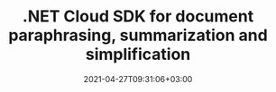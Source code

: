---
############################# Static ############################
layout: "product"
date: 2021-04-27T09:31:06+03:00
draft: false

product: "Rewriter"
product_tag: "rewriter"
platform: ".NET"
platform_tag: "net"

############################# Head ############################
head_title: "Paraphrase, simplify, summarize texts and documents in your .NET applications"
head_description: "Create .NET applications based on GroupDocs.Rewriter API focusing on business logic rather than the technical details."

############################# Header ############################
title: ".NET Cloud SDK for document paraphrasing, summarization and simplification"
description: "Create .NET applications based on GroupDocs.Rewriter API focusing on business logic rather than the technical details."
button:
    enable: true

############################# SubMenu ############################
submenu:
    enable: true
    
    left:
        img_alt: "GroupDocs.Rewriter Cloud SDK for .NET"
        image: "/sdk/272x272/groupdocs_rewriter-for-net.png"
        product: "GroupDocs.Rewriter"
        platform: ".NET"

    middle:
        button:
            # button loop
            - link: "#overview"
              text: "Overview"

            # button loop
            - link: "#features"
              text: "Features"


            # button loop
            - link: "https://docs.groupdocs.cloud/rewriter/release-notes/"
              text: "Release Notes"

            # button loop
            - link: "https://purchase.groupdocs.cloud/pricing"
              text: "Pricing"

    right:
        link_download: "https://github.com/groupdocs-rewriter-cloud/"
        link_learn: "https://docs.groupdocs.cloud/rewriter/"
        link_buy: "https://purchase.groupdocs.cloud/buy"

############################# Overview ############################
overview:
    enable: true
    content: |
      GroupDocs.Rewriter is an easy-to-use and versatile online service for summarizing, rephrasing or simplifying the texts with full preservation of the meaning. Its advanced AI reads and understands the text and then rephrases it in various wordings, providing a plagiarism-free result without losing the original meaning. While the background process is very complex and resource-intensive, you do not have to worry about formulas, machine learning, and load – our cloud services do all the work.

      This SDK greatly simplifies the interaction of .NET code with GroupDocs.Rewriter Cloud services, allowing you to focus on business logic rather than the technical details. It handles all the routine operations such as establishing connections, sending API requests, and parsing responses, wrapping all these tasks into a few simple methods that can be used in any .NET application. The .NET SDK, demo applications, documentation, and examples are open source distributed under the MIT license. You can use them for any purpose and change any part of the code.
    tabs:
      enable: true
      
      ## TAB ONE ##
      tab_one:
        description: |
          Main capabilities of GroupDocs.Rewriter Cloud
      
        left:
          enable: true
          icon: "fas fa-crop"
          title: "Supported features"
          content: |
            * Paraphrase
            * Summarize
            * Simplify
            * Synonymize
            * Compare
        right:
          enable: true
          icon: "fas fa-file-alt"
          title: "Supported languages"
          content: |
            * Arabic
            * English
            * French
            * German
            * Indonesian
            * Italian
            * Portuguese
            * Russian
            * Slovak
            * Spanish
            * Ukrainian
      
      ## TAB TWO ##
      tab_two:
        description: |
          GroupDocs.Rewriter Cloud supports most popular document formats

        left:
          enable: true
          table:
            # table loop
            - title: "Office documents"
              content: |
                * **Microsoft Word**
                * **OpenDocument**
                * **RTF**
                
        right:
          enable: true
          table:
            # table loop
            - title: "Other formats"
              content: |
                * **PDF**
                * **TXT**

        


      ## TAB THREE ##
      tab_three:
        description: |
          GroupDocs.Rewriter Cloud for .NET works on any device or platform with Internet connection
      
        left:
          enable: true
          table:
            # table loop
            - icon: "fab fa-windows"
              title: "Operating Systems"
              content: |
                * Microsoft Windows Desktop
                * Microsoft Windows Server
                * Linux
                * MacOS

            # table loop
            - icon: "fas fa-code"
              title: "Supported Frameworks"
              content: |
                * Java 7 (1.7) and above

        right:
          enable: true
          table:
            # table loop
            - icon: "fas fa-cogs"
              title: "Development Environments"
              content: |
                * NetBeans
                * IntelliJ IDEA
                * Eclipse
            # table loop
            - icon: "fas fa-tools"
              title: "Build Automation Tool"
              content: |
                * Maven

############################# Features ############################
features:
    enable: true
    title: "Advanced Document Rewriting REST API Features"

    feature:
      # feature loop
      # feature loop
      - icon: "fas fa-language"
        content: "Creates unique content while fully preserving the original message"

      # feature loop
      - icon: "fas fa-file"
        content: "Supports Microsoft Office, OpenOffice and PDF documents without additional software"

      # feature loop
      - icon: "fas fa-random"
        content: "Converts paraphrased documents to different formats"
      
      # feature loop
      - icon: "fas fa-link"
        content: "Processes files from URLs and public repositories"
        
      # feature loop
      - icon: "fas fa-mobile"
        content: "Works on any device and platform, including smartphones"
        
      # feature loop
      - icon: "fas fa-list"
        content: "API explorer based on Swagger collection"
            
    more_feature:
      # more_feature_loop
      - title: "Quick start with document rewriting REST API"
        content: "GroupDocs.Rewriter Cloud API for .NET comes with detailed developer guides and live code examples for all major programming languages to start working with paraphrasing features in no time. Simply create a free account at GroupDocs Cloud, get APP SID & Key information to communicate with GroupDocs Cloud API and you are ready to use the SDK."

      # more_feature_loop
      - title: "Any language, platform and storage service provider"
        content: "GroupDocs.Rewriter Cloud is a REST API that can easily be integrated with any language or platform, capable to manage HTTP requests and responses. It supports all popular cloud storage services such as Google Cloud, Drive, DropBox and Amazon S3 to interact without any dependencies."

      # more_feature_loop
      - title: "Rewrite plain text - .NET"
        content: |
          
          
          ```cs
            using GroupDocs.Rewriter.Cloud.Sdk.Api;
            using GroupDocs.Rewriter.Cloud.Sdk.Client;
            using GroupDocs.Rewriter.Cloud.Sdk.Client.Auth;
            using GroupDocs.Rewriter.Cloud.Sdk.Model;
            using Configuration = GroupDocs.Rewriter.Cloud.Sdk.Client.Configuration;
            using System.Diagnostics;
            using System.IO;
            using System.Collections.Generic;
            using System.Net.Http;
            using HttpStatusCode = System.Net.HttpStatusCode;
            namespace GroupDocs.Rewriter.Cloud.Sdk
            {
                public class TextRewriter
                {
                    public TextRewriter()
                    {
                        string apiPath = "https://api.groupdocs.cloud/v2.0/rewriter";
                        string clientId = "YOUR_CLIENT_ID";
                        string clientSecret = "YOUR_CLIENT_SECRET";
                        Configuration conf = new Configuration();
                        conf.BasePath = apiPath;
                        conf.OAuthClientId = clientId;
                        conf.OAuthClientSecret = clientSecret;
                        conf.OAuthFlow = OAuthFlow.APPLICATION;
                        ParaphraseApi api = new ParaphraseApi(conf);
                        string srcText = "YOUR_TEXT";
                        ParaphraseTextResponse textResponse = new ParaphraseTextResponse();
                        ParaphraseTextRequest req = new ParaphraseTextRequest(
                            language: sourceLanguage,
                            text: srcText,
                            suggestions: ParaphraseTextRequest.SuggestionsEnum.One,
                            diversityDegree: DegreeEnum.Off);
                        StatusResponse responseId = await api.ParaphraseTextPostAsync(req);
                        try
                        {
                            if (responseId.Status.ToString() == "Accepted")
                            {
                                while(true)
                                {
                                    textResponse = await api.ParaphraseTextRequestIdGetAsync(responseId.Id);
                                    if (textResponse.Status.ToString() == "OK")
                                    {
                                        Console.WriteLine("Plain text paraphrasing: " + textResponse.ParaphraseReult);
                                        break;
                                    }
                                    else
                                         Thread.Sleep(2000);
                                }
                            }
                            else
                            {
                                textResponse = new ParaphraseTextResponse() { Status = responseId.Status, Message = responseId.Message };
                                Console.WriteLine("Text error: " + textResponse.Message);
                            }
                        }
                        catch (Exception ex)
                        {
                            Console.WriteLine("Text exception: " + ex.ToString());
                        }
                    }
                }
            }
          ```
      # more_feature_loop
      - title: "Security and Authentication"
        content: "The GroupDocs.Rewriter Cloud API is SSL secured and the authentication requests require a signature and AppSID query parameters or OAuth 2.0 authorization header."
      

############################# Support ############################
support:
    enable: true

############################# Solutions ############################
solutions:
    enable: true
    title: "GroupDocs.Rewriter Cloud offers SDKs for popular programming languages and platforms:"

    solution:
        # solution loop
        - img_alt: "GroupDocs.Rewriter Cloud SDK for cURL"
          image: "/sdk/272x272/groupdocs_rewriter-for-curl.png"
          product: "GroupDocs.Rewriter"
          platform: "cURL"
          link: "/rewriter/curl/"

        # solution loop
        - img_alt: "GroupDocs.Rewriter Cloud SDK for .NET"
          image: "/sdk/272x272/groupdocs_rewriter-for-net.png"
          product: "GroupDocs.Rewriter"
          platform: ".NET"
          link: "/rewriter/net/"

        # solution loop
        - img_alt: "GroupDocs.Rewriter Cloud SDK for Python"
          image: "/sdk/272x272/groupdocs_rewriter-for-python.png"
          product: "GroupDocs.Rewriter"
          platform: "Python"
          link: "/rewriter/python/"

    

     

        

############################# Back to top ###############################
back_to_top:
  enable: true
---
